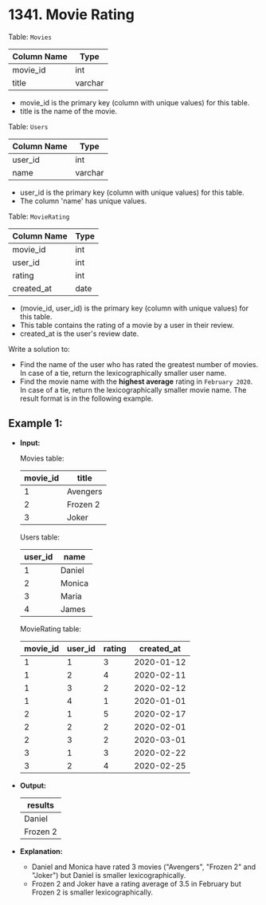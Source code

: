 # 1341. Movie Rating

Table: `Movies`


| Column Name   | Type    |
|---------------|---------|
| movie_id      | int     |
| title         | varchar |

- movie_id is the primary key (column with unique values) for this table.
- title is the name of the movie.
 

Table: `Users`


| Column Name   | Type    |
|---------------|---------|
| user_id       | int     |
| name          | varchar |

- user_id is the primary key (column with unique values) for this table.
- The column 'name' has unique values.


Table: `MovieRating`


| Column Name   | Type    |
|---------------|---------|
| movie_id      | int     |
| user_id       | int     |
| rating        | int     |
| created_at    | date    |

- (movie_id, user_id) is the primary key (column with unique values) for this table.
- This table contains the rating of a movie by a user in their review.
- created_at is the user's review date. 
 

Write a solution to:

- Find the name of the user who has rated the greatest number of movies. In case of a tie, return the lexicographically smaller user name.
- Find the movie name with the **highest average** rating in `February 2020`. In case of a tie, return the lexicographically smaller movie name.
The result format is in the following example.


## Example 1:

- **Input:**

    Movies table:

    | movie_id    |  title       |
    |-------------|--------------|
    | 1           | Avengers     |
    | 2           | Frozen 2     |
    | 3           | Joker        |

    Users table:

    | user_id     |  name        |
    |-------------|--------------|
    | 1           | Daniel       |
    | 2           | Monica       |
    | 3           | Maria        |
    | 4           | James        |

    MovieRating table:

    | movie_id    | user_id      | rating       | created_at  |
    |-------------|--------------|--------------|-------------|
    | 1           | 1            | 3            | 2020-01-12  |
    | 1           | 2            | 4            | 2020-02-11  |
    | 1           | 3            | 2            | 2020-02-12  |
    | 1           | 4            | 1            | 2020-01-01  |
    | 2           | 1            | 5            | 2020-02-17  | 
    | 2           | 2            | 2            | 2020-02-01  | 
    | 2           | 3            | 2            | 2020-03-01  |
    | 3           | 1            | 3            | 2020-02-22  | 
    | 3           | 2            | 4            | 2020-02-25  | 

- **Output:** 

    | results      |
    |--------------|
    | Daniel       |
    | Frozen 2     |

- **Explanation:** 

    - Daniel and Monica have rated 3 movies ("Avengers", "Frozen 2" and "Joker") but Daniel is smaller lexicographically.
    - Frozen 2 and Joker have a rating average of 3.5 in February but Frozen 2 is smaller lexicographically.